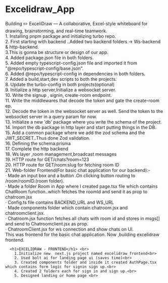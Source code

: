 # Excelidraw_App
Building ✏️ ExceliDraw — A collaborative, Excel-style whiteboard for drawing, brainstorming, and real-time teamwork.<br>
	1. Installing pnpm package and initializing turbo repo.</br>
	2. First starting with backend ..Added two backend folders -> Ws-backend & http-backend.</br>
    3.This is gonna be structure or design of our app.</br>
	4. Added  package.json file in both folders.</br>
	5. Added empty typescript-config.json file and imported it from "@repo/typescript-config/base.json".</br>
	6. Added @repo/typescript-config in dependencies in both folders.<br>
	7. Added a build,start,dev scripts to both the projects.<br>
	8. Update the turbo-config in both projects(optional)<br>
	9. Initialize a http server,Initialize a websocket server.<br>
	10. Write the signup , signin, create-room endpoint.<br>
	11. Write the middlewares that decode the token and gate the create-room  ep.<br>
	12. Decode the token in the websocket server as well. Send the token to the websocket server in a query param for now.<br>
	13. Initialize a new 'db' package where you write the schema of the project.<br>
	14. Import the db package in http layer and start putting things in the DB.<br>
	15. Add a common package where we add the zod schema and the JWT_SECRET..Thus done Zod validation.<br>
	16. Defining the schema.prisma<br>
	17. Complete the http backend<br>
	18. Ws layer ,room management,broadcast messages<br>
	19. HTTP route for GET/chats?room=123<br>
	20. HTTP route for GET/room:slug for fetching room ID<br>
    21. Web-folder Frontend(For basic chat application for our backend):- <br>
				· Made an input box and a button .On clicking button routing to /room/roomID.(room folder).<br>
				· Made a folder Room in App where I created page.tsx file which contains ChatRoom function..which fetches the roomId and send it as prop to chatroom.jsx<br>
				· Config.ts file contains BACKEND_URL and WS_URL<br>
				· Made components folder which contain chatroom.jsx and chatroomclient.jsx.<br>
				· Chatroom.jsx function fetches all chats with room id and stores in msgs[] and send to Chatroomclient.jsx as prop.<br>
				· ChatroomClient.jsx for ws connection and show chats on UI.<br>
		This was frontend for the basic chat application. Now ,building excelidraw frontend.<br>

	  <h1>EXCELIDRAW - FRONTEND</h1> <br>
	    1.Initialize new  next.js project named excelidraw frontend<br>
		2. Used bolt ai for landing page ui (saves time)<br>
		3. Created components folder and inside it created AuthPage.tsx which contains form logic for signin sign up.<br>
		4. Created 2 folders each for sign in and sign up.<br>
		5. Designed landing or home page <br>
			
	
	   
	



